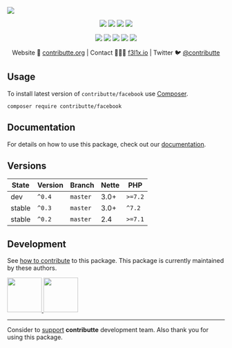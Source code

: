 ![](https://heatbadger.now.sh/github/readme/contributte/facebook/)

<p align=center>
  <a href="https://github.com/contributte/facebook/actions"><img src="https://badgen.net/github/checks/contributte/facebook/master?cache=300"></a>
  <a href="https://coveralls.io/r/contributte/facebook"><img src="https://badgen.net/coveralls/c/github/contributte/facebook?cache=300"></a>
  <a href="https://packagist.org/packages/contributte/facebook"><img src="https://badgen.net/packagist/dm/contributte/facebook"></a>
  <a href="https://packagist.org/packages/contributte/facebook"><img src="https://badgen.net/packagist/v/contributte/facebook"></a>
</p>
<p align=center>
  <a href="https://packagist.org/packages/contributte/facebook"><img src="https://badgen.net/packagist/php/contributte/facebook"></a>
  <a href="https://github.com/contributte/facebook"><img src="https://badgen.net/github/license/contributte/facebook"></a>
  <a href="https://bit.ly/ctteg"><img src="https://badgen.net/badge/support/gitter/cyan"></a>
  <a href="https://bit.ly/cttfo"><img src="https://badgen.net/badge/support/forum/yellow"></a>
  <a href="https://contributte.org/partners.html"><img src="https://badgen.net/badge/sponsor/donations/F96854"></a>
</p>

<p align=center>
Website 🚀 <a href="https://contributte.org">contributte.org</a> | Contact 👨🏻‍💻 <a href="https://f3l1x.io">f3l1x.io</a> | Twitter 🐦 <a href="https://twitter.com/contributte">@contributte</a>
</p>

## Usage

To install latest version of `contributte/facebook` use [Composer](https://getcomposer.com).

```
composer require contributte/facebook
```

## Documentation

For details on how to use this package, check out our [documentation](.docs).

## Versions

| State       | Version | Branch   | Nette | PHP     |
|-------------|---------|----------|-------|---------|
| dev         | `^0.4`  | `master` | 3.0+  | `>=7.2` |
| stable      | `^0.3`  | `master` | 3.0+  | `^7.2`  |
| stable      | `^0.2`  | `master` | 2.4   | `>=7.1` |

## Development

See [how to contribute](https://contributte.org) to this package. This package is currently maintained by these authors.

<a href="https://github.com/f3l1x">
    <img width="80" height="80" src="https://avatars2.githubusercontent.com/u/538058?v=3&s=80">
</a>
<a href="https://github.com/vody105">
    <img width="80" height="80" src="https://avatars2.githubusercontent.com/u/22433893?v=3&s=80">
</a>

-----

Consider to [support](https://contributte.com/partners) **contributte** development team.
Also thank you for using this package.
